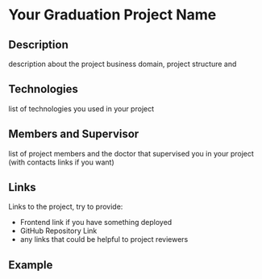 # Your Graduation Project Name

## Description
description about the project business domain, project structure and 

## Technologies
list of technologies you used in your project

## Members and Supervisor
list of project members and the doctor that supervised you in your project (with contacts links if you want)

## Links
Links to the project, try to provide:
- Frontend link if you have something deployed
- GitHub Repository Link
- any links that could be helpful to project reviewers 

## Example 
